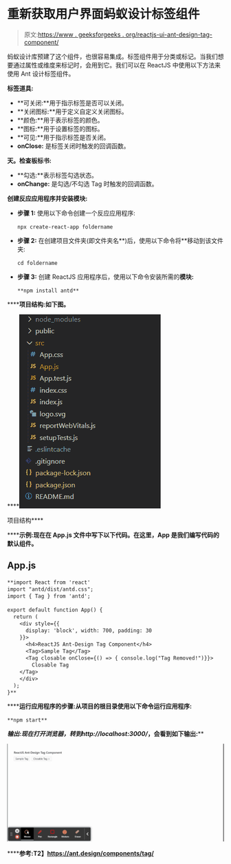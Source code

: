 # 重新获取用户界面蚂蚁设计标签组件

> 原文:[https://www . geeksforgeeks . org/reactjs-ui-ant-design-tag-component/](https://www.geeksforgeeks.org/reactjs-ui-ant-design-tag-component/)

蚂蚁设计库预建了这个组件，也很容易集成。标签组件用于分类或标记。当我们想要通过属性或维度来标记时，会用到它。我们可以在 ReactJS 中使用以下方法来使用 Ant 设计标签组件。

**标签道具:**

*   **可关闭:**用于指示标签是否可以关闭。
*   **关闭图标:**用于定义自定义关闭图标。
*   **颜色:**用于表示标签的颜色。
*   **图标:**用于设置标签的图标。
*   **可见:**用于指示标签是否关闭。
*   **onClose:** 是标签关闭时触发的回调函数。

**天。检查板标书:**

*   **勾选:**表示标签勾选状态。
*   **onChange:** 是勾选/不勾选 Tag 时触发的回调函数。

**创建反应应用程序并安装模块:**

*   **步骤 1:** 使用以下命令创建一个反应应用程序:

    ```
    npx create-react-app foldername
    ```

*   **步骤 2:** 在创建项目文件夹(即文件夹名**)后，使用以下命令将**移动到该文件夹:

    ```
    cd foldername
    ```

*   **步骤 3:** 创建 ReactJS 应用程序后，使用以下命令安装所需的****模块:****

    ```
    **npm install antd**
    ```

******项目结构:**如下图。****

****![](img/f04ae0d8b722a9fff0bd9bd138b29c23.png)

项目结构**** 

******示例:**现在在 **App.js** 文件中写下以下代码。在这里，App 是我们编写代码的默认组件。****

## ****App.js****

```
**import React from 'react'
import "antd/dist/antd.css";
import { Tag } from 'antd';

export default function App() {
  return (
    <div style={{
      display: 'block', width: 700, padding: 30
    }}>
      <h4>ReactJS Ant-Design Tag Component</h4>
      <Tag>Sample Tag</Tag>
      <Tag closable onClose={() => { console.log("Tag Removed!")}}>
        Closable Tag
    </Tag>
    </div>
  );
}**
```

******运行应用程序的步骤:**从项目的根目录使用以下命令运行应用程序:****

```
**npm start**
```

******输出:**现在打开浏览器，转到***http://localhost:3000/***，会看到如下输出:****

****![](img/0cabcef6abcc46369494388f08b32536.png)****

******参考:**T2】https://ant.design/components/tag/****